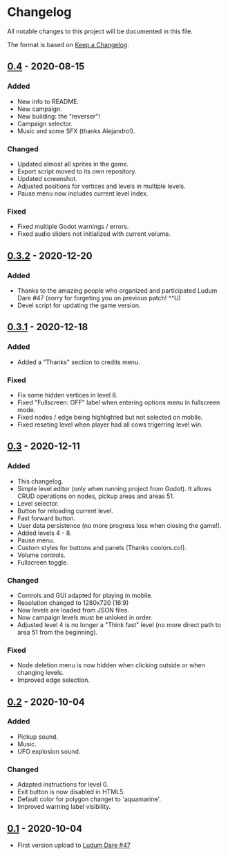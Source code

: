 # Changelog

All notable changes to this project will be documented in this file.

The format is based on [Keep a Changelog](https://keepachangelog.com/en/1.0.0/).

## [0.4] - 2020-08-15

### Added

- New info to README.
- New campaign.
- New building: the "reverser"!
- Campaign selector.
- Music and some SFX (thanks Alejandro!).

### Changed

- Updated almost all sprites in the game.
- Export script moved to its own repository.
- Updated screenshot.
- Adjusted positions for vertices and levels in multiple levels.
- Pause menu now includes current level index.

### Fixed

- Fixed multiple Godot warnings / errors.
- Fixed audio sliders not initialized with current volume.

## [0.3.2] - 2020-12-20

### Added

- Thanks to the amazing people who organized and participated Ludum Dare #47 (sorry for forgeting you on previous patch! ^^U)
- Devel script for updating the game version.


## [0.3.1] - 2020-12-18

### Added

- Added a "Thanks" section to credits menu.

### Fixed

- Fix some hidden vertices in level 8.
- Fixed "Fullscreen: OFF" label when entering options menu in fullscreen mode.
- Fixed nodes / edge being highlighted but not selected on mobile.
- Fixed reseting level when player had all cows trigerring level win.


## [0.3] - 2020-12-11

### Added

- This changelog.
- Simple level editor (only when running project from Godot). It allows CRUD operations on nodes, pickup areas and areas 51.
- Level selector.
- Button for reloading current level.
- Fast forward button.
- User data persistence (no more progress loss when closing the game!).
- Added levels 4 - 8.
- Pause menu.
- Custom styles for buttons and panels (Thanks coolors.co!).
- Volume controls.
- Fullscreen toggle.

### Changed

- Controls and GUI adapted for playing in mobile.
- Resolution changed to 1280x720 (16:9)
- Now levels are loaded from JSON files.
- Now campaign levels must be unloked in order.
- Adjusted level 4 is no longer a "Think fast" level (no more direct path to area 51 from the beginning).

### Fixed

- Node deletion menu is now hidden when clicking outside or when changing levels.
- Improved edge selection.


## [0.2] - 2020-10-04

### Added

- Pickup sound.
- Music.
- UFO explosion sound.

### Changed

- Adapted instructions for level 0.
- Exit button is now disabled in HTML5.
- Default color for polygon changet to 'aquamarine'.
- Improved warning label visibility.


## [0.1] - 2020-10-04

- First version upload to [Ludum Dare #47](https://ldjam.com/events/ludum-dare/47)

[Unreleased]: https://github.com/moisesjbc/ufo-taxi/compare/v0.3.2...HEAD
[0.4]: https://github.com/moisesjbc/ufo-taxi/compare/v0.3.2...v0.4
[0.3.2]: https://github.com/moisesjbc/ufo-taxi/compare/v0.3.1...v0.3.2
[0.3.1]: https://github.com/moisesjbc/ufo-taxi/compare/v0.3...v0.3.1
[0.3]: https://github.com/moisesjbc/ufo-taxi/compare/v0.2...v0.3
[0.2]: https://github.com/moisesjbc/ufo-taxi/compare/v0.1...v0.2
[0.1]: https://github.com/moisesjbc/ufo-taxi/releases/tag/v0.1

